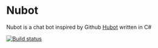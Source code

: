 Nubot 
===== 

Nubot is a chat bot inspired by Github [Hubot](http://www.github.com/github/hubot) written in C#

[![Build status](https://ci.appveyor.com/api/projects/status/wbn5j5aayskjqq1t)](https://ci.appveyor.com/project/laurentkempe/nubot)

